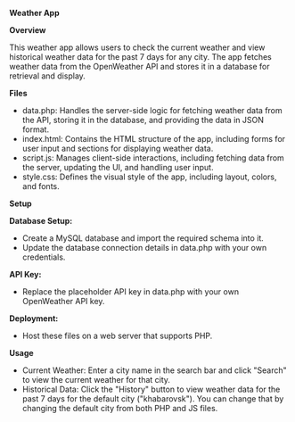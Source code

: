 **Weather App**

**Overview**

This weather app allows users to check the current weather and view historical weather data for the past 7 days for any city. The app fetches weather data from the OpenWeather API and stores it in a database for retrieval and display.

**Files**

- data.php: Handles the server-side logic for fetching weather data from the API, storing it in the database, and providing the data in JSON format.
- index.html: Contains the HTML structure of the app, including forms for user input and sections for displaying weather data.
- script.js: Manages client-side interactions, including fetching data from the server, updating the UI, and handling user input.
- style.css: Defines the visual style of the app, including layout, colors, and fonts.

**Setup**

**Database Setup:**

- Create a MySQL database and import the required schema into it.
- Update the database connection details in data.php with your own credentials.
  
 **API Key:**

- Replace the placeholder API key in data.php with your own OpenWeather API key.

**Deployment:**

- Host these files on a web server that supports PHP.

**Usage**

- Current Weather:
    Enter a city name in the search bar and click "Search" to view the current weather for that city.
- Historical Data:
    Click the "History" button to view weather data for the past 7 days for the default city ("khabarovsk"). You can change that by changing the default city from both PHP and JS files.

